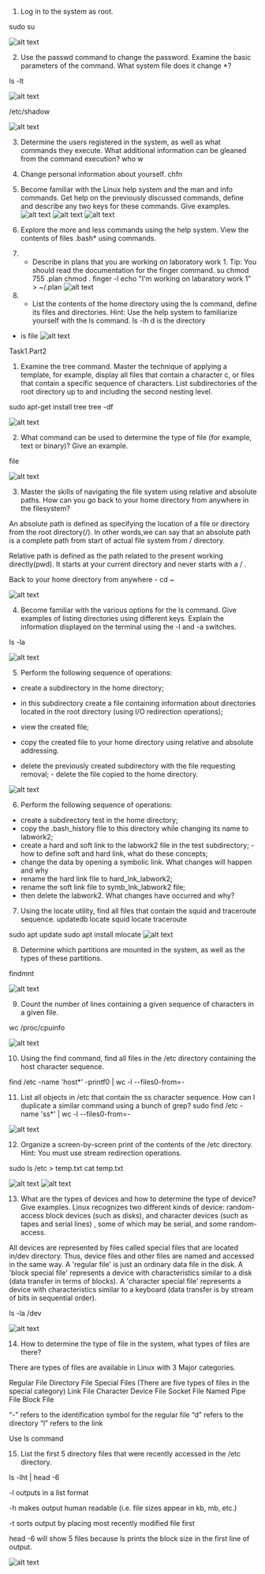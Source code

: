 1) Log in to the system as root.

sudo su


![alt text](https://github.com/allozavrr/SoftServeDevOps/blob/main/Linux/Screens/VirtualBox_Ubuntu_06_04_2022_15_47_46.png "sudo su")

2) Use the passwd command to change the password. Examine the basic  parameters of the command. What system file does it change *?

ls -lt


![alt text](https://github.com/allozavrr/SoftServeDevOps/blob/main/Linux/Screens/VirtualBox_Ubuntu_12_04_2022_01_50_45.png "ls -lt")

/etc/shadow


![alt text](https://github.com/allozavrr/SoftServeDevOps/blob/main/Linux/Screens/VirtualBox_Ubuntu_12_04_2022_01_51_28.png "/etc/shadow")


3) Determine the users registered in the system, as well as what commands they  execute. What additional information can be gleaned from the command  execution? 
who
w


4) Change personal information about yourself. 
chfn

5) Become familiar with the Linux help system and the man and info commands.  Get help on the previously discussed commands, define and describe any two  keys for these commands. Give examples. 
![alt text](https://github.com/allozavrr/SoftServeDevOps/blob/main/Linux/Screens/VirtualBox_Ubuntu_06_04_2022_15_54_44.png "man")
![alt text](https://github.com/allozavrr/SoftServeDevOps/blob/main/Linux/Screens/VirtualBox_Ubuntu_06_04_2022_15_54_25.png "man")
![alt text](https://github.com/allozavrr/SoftServeDevOps/blob/main/Linux/Screens/VirtualBox_Ubuntu_06_04_2022_15_53_31.png "man man")


6) Explore the more and less commands using the help system. View the contents  of files .bash* using commands. 


7) * Describe in plans that you are working on laboratory work 1. Tip: You should  read the documentation for the finger command. 
su
chmod 755 .plan 
chmod .
finger -l
echo "I'm working on labaratory work 1" > ~/.plan
![alt text](https://github.com/allozavrr/SoftServeDevOps/blob/main/Linux/Screens/VirtualBox_Ubuntu_11_04_2022_14_41_35.png "echo")



8) * List the contents of the home directory using the ls command, define its files  and directories. Hint: Use the help system to familiarize yourself with the ls  command. 
ls -lh
d is the directory
- is file 
![alt text](https://github.com/allozavrr/SoftServeDevOps/blob/main/Linux/Screens/VirtualBox_Ubuntu_12_04_2022_02_17_09.png "ls -lh")

Task1.Part2 
1) Examine the tree command. Master the technique of applying a template, for  example, display all files that contain a character c, or files that contain a  specific sequence of characters. List subdirectories of the root directory up to  and including the second nesting level. 

sudo apt-get install tree
tree -df

![alt text](https://github.com/allozavrr/SoftServeDevOps/blob/main/Linux/Screens/VirtualBox_Ubuntu_13_04_2022_14_38_01.png "tree")


2) What command can be used to determine the type of file (for example, text or  binary)? Give an example. 

file

![alt text](https://github.com/allozavrr/SoftServeDevOps/blob/main/Linux/Screens/VirtualBox_Ubuntu_13_04_2022_14_42_55.png "file")


3) Master the skills of navigating the file system using relative and absolute paths.  How can you go back to your home directory from anywhere in the filesystem?

An absolute path is defined as specifying the location of a file or directory from the root directory(/). In other words,we can say that an absolute path is a complete path from start of actual file system from / directory.

Relative path is defined as the path related to the present working directly(pwd). It starts at your current directory and never starts with a / .

Back to your home directory from anywhere - cd ~

![alt text](https://github.com/allozavrr/SoftServeDevOps/blob/main/Linux/Screens/VirtualBox_Ubuntu_13_04_2022_14_50_55.png "path")
 
4) Become familiar with the various options for the ls command. Give examples  of listing directories using different keys. Explain the information displayed on  the terminal using the -l and -a switches. 

ls -la

![alt text](https://github.com/allozavrr/SoftServeDevOps/blob/main/Linux/Screens/VirtualBox_Ubuntu_13_04_2022_14_53_36.png "ls")

5) Perform the following sequence of operations: 
- create a subdirectory in the home directory; 

- in this subdirectory create a file containing information about directories  located in the root directory (using I/O redirection operations); 

- view the created file; 

- copy the created file to your home directory using relative and absolute  addressing.
 
- delete the previously created subdirectory with the file requesting removal; - delete the file copied to the home directory. 

![alt text](https://github.com/allozavrr/SoftServeDevOps/blob/main/Linux/Screens/VirtualBox_Ubuntu_13_04_2022_15_10_26.png "create")

6) Perform the following sequence of operations: 
- create a subdirectory test in the home directory;
- copy the .bash_history file to this directory while changing its name to  labwork2; 
- create a hard and soft link to the labwork2 file in the test subdirectory; - how to define soft and hard link, what do these 
concepts; 
- change the data by opening a symbolic link. What changes will happen and  why 
- rename the hard link file to hard_lnk_labwork2; 
- rename the soft link file to symb_lnk_labwork2 file; 
- then delete the labwork2. What changes have occurred and why? 

7) Using the locate utility, find all files that contain the squid and traceroute  sequence. 
updatedb
locate squid
locate traceroute

sudo apt update
sudo apt install mlocate
![alt text](https://github.com/allozavrr/SoftServeDevOps/blob/main/Linux/Screens/VirtualBox_Ubuntu_13_04_2022_15_19_55.png "locate")

8) Determine which partitions are mounted in the system, as well as the types of  these partitions.

findmnt 

![alt text](https://github.com/allozavrr/SoftServeDevOps/blob/main/Linux/Screens/VirtualBox_Ubuntu_13_04_2022_15_22_21.png "findmnt")

9) Count the number of lines containing a given sequence of characters in a given  file. 

wc /proc/cpuinfo 

![alt text](https://github.com/allozavrr/SoftServeDevOps/blob/main/Linux/Screens/VirtualBox_Ubuntu_13_04_2022_15_24_14.png "wc")

10) Using the find command, find all files in the /etc directory containing the  host character sequence. 

find /etc -name 'host*' -printf0 | wc -l --files0-from=-

11) List all objects in /etc that contain the ss character sequence. How can I  duplicate a similar command using a bunch of grep?
sudo find /etc -name 'ss*' | wc -l --files0-from=-

![alt text](https://github.com/allozavrr/SoftServeDevOps/blob/main/Linux/Screens/VirtualBox_Ubuntu_13_04_2022_15_28_57.png "wc")
 
12) Organize a screen-by-screen print of the contents of the /etc directory. Hint:
You must use stream redirection operations.

sudo ls /etc > temp.txt
cat temp.txt

![alt text](https://github.com/allozavrr/SoftServeDevOps/blob/main/Linux/Screens/VirtualBox_Ubuntu_13_04_2022_15_36_32.png ">")
![alt text](https://github.com/allozavrr/SoftServeDevOps/blob/main/Linux/Screens/VirtualBox_Ubuntu_13_04_2022_15_35_12.png "result")

13) What are the types of devices and how to determine the type of device? Give examples.
Linux recognizes two different kinds of device: random-access block devices (such as disks), and character devices (such as tapes and serial lines) , some of which may be serial, and some random-access.

All devices are represented by files called special files that are located in/dev directory. Thus, device files and other files are named and accessed in the same way. A 'regular file' is just an ordinary data file in the disk. A 'block special file' represents a device with characteristics similar to a disk (data transfer in terms of blocks). A 'character special file' represents a device with characteristics similar to a keyboard (data transfer is by stream of bits in sequential order).

ls -la /dev

![alt text](https://github.com/allozavrr/SoftServeDevOps/blob/main/Linux/Screens/VirtualBox_Ubuntu_13_04_2022_15_43_51.png "dev")

14) How to determine the type of file in the system, what types of files are there?

There are types of files are available in Linux with 3 Major categories. 

Regular File
Directory File
Special Files (There are five types of files in the special category)
Link File
Character Device File
Socket File
Named Pipe File
Block File

“-” refers to the identification symbol for the regular file
“d” refers to the directory
“l” refers to the link

Use ls command 

15) List the first 5 directory files that were recently accessed in the /etc directory.

ls -lht | head -6

-l outputs in a list format

-h makes output human readable (i.e. file sizes appear in kb, mb, etc.)

-t sorts output by placing most recently modified file first

head -6 will show 5 files because ls prints the block size in the first line of output.

![alt text](https://github.com/allozavrr/SoftServeDevOps/blob/main/Linux/Screens/VirtualBox_Ubuntu_13_04_2022_15_51_26.png "6")
